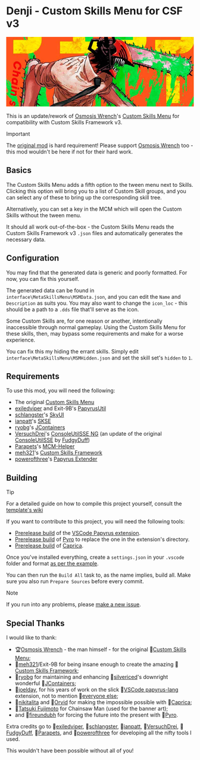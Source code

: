 # Denji - Custom Skills Menu for CSF v3

![Dazzling poster of Denji, the main character of Chainsaw Man, tearing through some green japanese characters on an orange background](/resources/chainsaw-man-capa.jpg)

This is an update/rework of [Osmosis Wrench](https://www.nexusmods.com/skyrimspecialedition/users/2801784)'s [Custom Skills Menu](https://www.nexusmods.com/skyrimspecialedition/mods/62423?tab=description) for compatibility with Custom Skills Framework v3.

> [!IMPORTANT]
> The [original mod](https://www.nexusmods.com/skyrimspecialedition/mods/62423) is hard requirement! Please support [Osmosis Wrench](https://www.nexusmods.com/skyrimspecialedition/users/2801784) too - this mod wouldn't be here if not for their hard work.

## Basics

The Custom Skills Menu adds a fifth option to the tween menu next to Skills. Clicking this option will bring you to a list of Custom Skill groups, and you can select any of these to bring up the corresponding skill tree.

Alternatively, you can set a key in the MCM which will open the Custom Skills without the tween menu.

It should all work out-of-the-box - the Custom Skills Menu reads the Custom Skills Framework v3 `.json` files and automatically generates the necessary data.

## Configuration

You may find that the generated data is generic and poorly formatted. For now, you can fix this yourself.

The generated data can be found in `interface\MetaSkillsMenu\MSMData.json`, and you can edit the `Name` and `Description` as suits you. You may also want to change the `icon_loc` - this should be a path to a `.dds` file that'll serve as the icon.

Some Custom Skills are, for one reason or another, intentionally inaccessible through normal gameplay. Using the Custom Skills Menu for these skills, then, may bypass some requirements and make for a worse experience.

You can fix this my hiding the errant skills. Simply edit `interface\MetaSkillsMenu\MSMHidden.json` and set the skill set's `hidden` to `1`.

## Requirements

To use this mod, you will need the following:

- The original [Custom Skills Menu](https://www.nexusmods.com/skyrimspecialedition/mods/62423?tab=description)
- [exiledviper](https://next.nexusmods.com/profile/exiledviper/about-me?gameId=1704) and Exit-9B's [PapyrusUtil](https://www.nexusmods.com/skyrimspecialedition/mods/13048)
- [schlangster](https://next.nexusmods.com/profile/schlangster/about-me?gameId=1704)'s [SkyUI](https://www.nexusmods.com/skyrimspecialedition/mods/12604)
- [ianpatt](https://next.nexusmods.com/profile/ianpatt/about-me?gameId=1704)'s [SKSE](https://www.nexusmods.com/skyrimspecialedition/mods/30379)
- [ryobg](https://next.nexusmods.com/profile/ryobg/about-me?gameId=1704)'s [JContainers](https://www.nexusmods.com/skyrimspecialedition/mods/16495)
- [VersuchDrei](https://next.nexusmods.com/profile/VersuchDrei/about-me?gameId=1704)'s [ConsoleUtilSSE NG](https://www.nexusmods.com/skyrimspecialedition/mods/76649) (an update of the original [ConsoleUtilSSE](https://www.nexusmods.com/skyrimspecialedition/mods/24858) by [FudgyDuff](https://next.nexusmods.com/profile/Fudgyduff/about-me?gameId=1704))
- [Parapets](https://next.nexusmods.com/profile/Parapets/about-me?gameId=1704)'s [MCM-Helper](https://www.nexusmods.com/skyrimspecialedition/mods/53000)
- [meh321](https://next.nexusmods.com/profile/meh321/about-me?gameId=1704)'s [Custom Skills Framework](https://www.nexusmods.com/skyrimspecialedition/mods/41780)
- [powerofthree](https://next.nexusmods.com/profile/powerofthree/about-me?gameId=1704)'s [Papyrus Extender](https://www.nexusmods.com/skyrimspecialedition/mods/22854)

## Building

> [!TIP]
> For a detailed guide on how to compile this project yourself, consult the [template's wiki](https://github.com/XxX-Daniil-underscore-Zaikin-XxX/PapyrusDefaultProject/wiki/Setting-up-your-project)

If you want to contribute to this project, you will need the following tools:

 - [Prerelease build](https://github.com/XxX-Daniil-underscore-Zaikin-XxX/papyrus-lang/releases/tag/temp-release) of the [VSCode Papyrus extension](https://github.com/joelday/papyrus-lang).
 - [Prerelease build](https://github.com/XxX-Daniil-underscore-Zaikin-XxX/pyro/actions/runs/10973209974/artifacts/1961711654) of [Pyro](https://github.com/fireundubh/pyro) to replace the one in the extension's directory.
 - [Prerelease build](https://github.com/Orvid/Caprica/actions/runs/10979332233/artifacts/1962822238) of [Caprica](https://github.com/Orvid/Caprica).

Once you've installed everything, create a `settings.json` in your `.vscode` folder and format [as per the example](https://github.com/XxX-Daniil-underscore-Zaikin-XxX/PapyrusDefaultProject/blob/main/.vscode/settings.json).

You can then run the `Build All` task to, as the name implies, build all. Make sure you also run `Prepare Sources` before every commit.

> [!NOTE]
> If you run into any problems, please [make a new issue](https://github.com/XxX-Daniil-underscore-Zaikin-XxX/CustomSkillsMenu/issues/new).

## Special Thanks

I would like to thank:

 - 🏆[Osmosis Wrench](https://next.nexusmods.com/profile/OsmosisWrench/about-me?gameId=1704) - the man himself - for the original 💎[Custom Skills Menu](https://www.nexusmods.com/skyrimspecialedition/mods/62423);
 - 🏅[meh321](https://next.nexusmods.com/profile/meh321/about-me?gameId=1704)/Exit-9B for being insane enough to create the amazing 💎[Custom Skills Framework](https://www.nexusmods.com/skyrimspecialedition/mods/41780);
 - 🏅[ryobg](https://next.nexusmods.com/profile/ryobg/about-me?gameId=1704) for maintaining and enhancing 🏅[silvericed](https://next.nexusmods.com/profile/silvericed/about-me?gameId=110)'s downright wonderful 💎[JContainers](https://www.nexusmods.com/skyrimspecialedition/mods/16495);
 - 🏅[joelday](https://github.com/joelday), for his years of work on the slick 💎[VSCode papyrus-lang](https://github.com/joelday/papyrus-lang) extension, not to mention 🏅[everyone else](https://github.com/joelday/papyrus-lang?tab=readme-ov-file#-credits);
 - 🏅[nikitalita](https://github.com/nikitalita) and 🏅[Orvid](https://github.com/Orvid) for making the impossible possible with 💎[Caprica](https://github.com/Orvid/Caprica);
 - 🏅[Tatsuki Fujimoto](https://en.wikipedia.org/wiki/Tatsuki_Fujimoto) for Chainsaw Man (used for the banner art);
 - and 🏅[fireundubh](https://github.com/fireundubh) for forcing the future into the present with 💎[Pyro](https://github.com/fireundubh/pyro).

Extra credits go to 🏅[exiledviper](https://next.nexusmods.com/profile/exiledviper/about-me?gameId=1704), 🏅[schlangster](https://next.nexusmods.com/profile/schlangster/about-me?gameId=1704), 🏅[ianpatt](https://next.nexusmods.com/profile/ianpatt/about-me?gameId=1704), 🏅[VersuchDrei](https://next.nexusmods.com/profile/VersuchDrei/about-me?gameId=1704), 🏅[FudgyDuff](https://next.nexusmods.com/profile/Fudgyduff/about-me?gameId=1704), 🏅[Parapets](https://next.nexusmods.com/profile/Parapets/about-me?gameId=1704), and 🏅[powerofthree](https://next.nexusmods.com/profile/powerofthree/about-me?gameId=1704) for developing all the nifty tools I used.

This wouldn't have been possible without all of you!